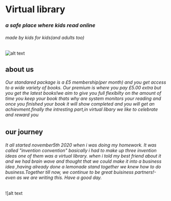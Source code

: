 # Virtual library
### *a safe place where kids read online*
###### *made by kids for kids*(and adults too)

![alt text](https://media4.picsearch.com/is?HsKcmSO0quiQiRfD5z8WjCU-RirLJuSk1zTEI2SDEjc&height=341)


## about us 
###### Our standared package is a £5 membership(per month) and you get access to a wide variety of books. Our premium is where you pay £5.00 extra but you get the latest books!we aim to give you  full flexibilty on the amount of time you keep your book thats why are system monitors your reading and once you finished your book it will show completed and you will get an achievment.finally the intresting part,in virtual libary we like to celebrate and reward you  

## our journey
###### It all started november5th 2020 when i  was doing my  homework. It was called "invention convention" basically i had to make up three invention ideas one of them was a virtual library. when i told my best friend about it and we had brain wave and thought that we could make it into a business idea ,having already done a lemonade stand together we knew how to do business.Together till now, we continue to be great buisiness partners!-even as we are writing this. Have a good day. 

![alt text

